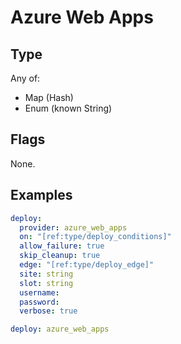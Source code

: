 # Azure Web Apps



## Type

Any of:

* Map (Hash)
* Enum (known String)

## Flags

None.


## Examples

```yaml
deploy:
  provider: azure_web_apps
  on: "[ref:type/deploy_conditions]"
  allow_failure: true
  skip_cleanup: true
  edge: "[ref:type/deploy_edge]"
  site: string
  slot: string
  username: 
  password: 
  verbose: true
```

```yaml
deploy: azure_web_apps

```
